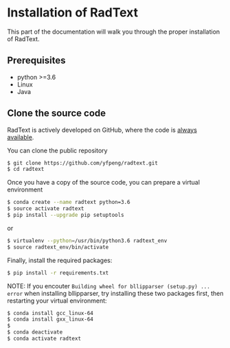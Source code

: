 # Installation of RadText

This part of the documentation will walk you through the proper installation of RadText.

## Prerequisites

*  python >=3.6
*  Linux
*  Java

## Clone the source code

RadText is actively developed on GitHub, where the code is [always available](https://github.com/yfpeng/radtext).

You can clone the public repository

```bash
$ git clone https://github.com/yfpeng/radtext.git
$ cd radtext
```

Once you have a copy of the source code, you can prepare a virtual environment

```bash
$ conda create --name radtext python=3.6
$ source activate radtext 
$ pip install --upgrade pip setuptools
```

or

```bash
$ virtualenv --python=/usr/bin/python3.6 radtext_env
$ source radtext_env/bin/activate
```

Finally, install the required packages:

```bash
$ pip install -r requirements.txt
```

NOTE: If you encouter `Building wheel for bllipparser (setup.py) ... error` when installing bllipparser, try installing these two packages first, then restarting your virtual environment:
   
```bash
$ conda install gcc_linux-64
$ conda install gxx_linux-64
$ 
$ conda deactivate
$ conda activate radtext
```